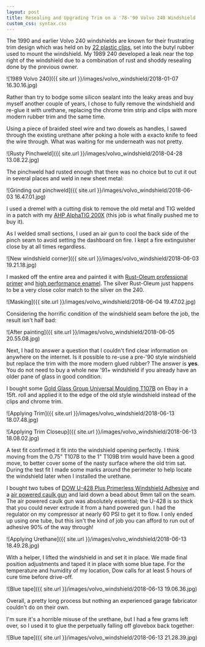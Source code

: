 ```yaml
---
layout: post
title: Resealing and Upgrading Trim on a '78-'90 Volvo 240 Windshield
custom_css: syntax.css
---
```

The 1990 and earlier Volvo 240 windshields are known for their frustrating trim design which was held on 
by [22 plastic clips](https://www.volvopartswebstore.com/products/Volvo/240/Clip-kit-Genuine-Classic-Part/1113962/270148.html), 
set into the butyl rubber used to mount the windshield. My 1989 240 developed a leak near the top right of the 
windshield due to a combination of rust and shoddy resealing done by the previous owner. 

![1989 Volvo 240]({{ site.url }}/images/volvo_windshield/2018-01-07 16.30.16.jpg)

Rather than try to bodge some silicon sealant into the leaky areas and buy myself another couple of years, I chose to fully remove the windshield and 
re-glue it with urethane, replacing the chrome trim strip and clips with more modern rubber trim and the same time. 

Using a piece of braided steel wire and two dowels as handles, I sawed through the existing urethane after poking a hole with a exacto knife to feed the wire through.
What was waiting for me underneath was not pretty.

![Rusty Pinchweld]({{ site.url }}/images/volvo_windshield/2018-04-28 13.08.22.jpg)

The pinchweld had rusted enough that there was no choice but to cut it out in several places and weld in new sheet metal:

![Grinding out pinchweld]({{ site.url }}/images/volvo_windshield/2018-06-03 16.47.01.jpg)

I used a dremel with a cutting disk to remove the old metal and TIG welded in a patch with my [AHP AlphaTIG 200X](https://amzn.to/2ya1l1F) (this job is what finally pushed me to buy it).

As I welded small sections, I used an air gun to cool the back side of the pinch seam to avoid setting the dashboard on fire. I kept a fire
extinguisher close by at all times regardless.

![New windshield corner]({{ site.url }}/images/volvo_windshield/2018-06-03 19.21.18.jpg)

I masked off the entire area and painted it with [Rust-Oleum professional primer](https://amzn.to/2JH2C1r) and [high performance enamel](https://www.walmart.com/ip/Rust-Oleum-Professional-High-Performance-Enamel-Spray/35031494). 
The silver Rust-Oleum just happens to be a very close color match to the silver on the 240.

![Masking]({{ site.url }}/images/volvo_windshield/2018-06-04 19.47.02.jpg)

Considering the horrific condition of the windshield seam before the job, the result isn't half bad:

![After painting]({{ site.url }}/images/volvo_windshield/2018-06-05 20.55.08.jpg)

Next, I had to answer a question that I couldn't find clear information on anywhere on the internet. Is it possible to re-use a pre-'90 style windshield 
but replace the trim with the more modern glued rubber? The answer is **yes**. 
You do not need to buy a whole new '91+ windshield if you already have an older pane of glass in good condition.

I bought some [Gold Glass Group Universal Moulding T107B](http://www.gggcorp.com/Universal_Mouldings.html#OriginalT) 
on Ebay in a 15ft. roll and applied it to the edge of the old style windshield instead of the clips and chrome trim. 

![Applying Trim]({{ site.url }}/images/volvo_windshield/2018-06-13 18.07.48.jpg)

![Applying Trim Closeup]({{ site.url }}/images/volvo_windshield/2018-06-13 18.08.02.jpg)

A test fit confirmed it fit into the windshield opening perfectly. I think moving from the 0.75" T107B to the 1" T109B trim would have been a good move, to better
cover some of the nasty surface where the old trim sat. During the test fit I made some marks around the perimeter to help locate the 
windshield later when I installed the urethane.

I bought two tubes of [DOW U-428 Plus Primerless Windshield Adhesive](https://amzn.to/2HLgUfO) and a [air powered caulk gun](https://amzn.to/2JJCxii) and 
laid down a bead about 9mm tall on the seam. The air powered caulk gun was absolutely essential; the U-428 is so thick that you could never
extrude it from a hand powered gun. I had the regulator on my compressor at nearly 60 PSI to get it to flow. I only ended up using one tube, but this isn't the kind of job you can afford to run out of adhesive 90% of the way through!

![Applying Urethane]({{ site.url }}/images/volvo_windshield/2018-06-13 18.49.28.jpg)

With a helper, I lifted the windshield in and set it in place. We made final position adjustments and taped it in place with some blue tape. 
For the temperature and humidity of my location, Dow calls for at least 5 hours of cure time before drive-off.

![Blue tape]({{ site.url }}/images/volvo_windshield/2018-06-13 19.06.36.jpg)

Overall, a pretty long process but nothing an experienced garage fabricator couldn't do on their own. 

I'm sure it's a horrible misuse of the urethane, but I had a few grams left over, so I used it to glue the perpetually falling off glovebox back together:

![Blue tape]({{ site.url }}/images/volvo_windshield/2018-06-13 21.28.39.jpg)